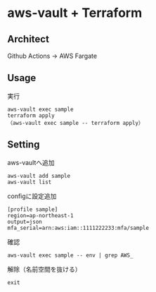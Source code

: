# aws-vault + Terraform

## Architect
Github Actions -> AWS Fargate

## Usage
実行
```
aws-vault exec sample
terraform apply
（aws-vault exec sample -- terraform apply）
```

## Setting
aws-vaultへ追加
```
aws-vault add sample
aws-vault list
```

configに設定追加
```
[profile sample]
region=ap-northeast-1
output=json
mfa_serial=arn:aws:iam::1111222233:mfa/sample
```

確認
```
aws-vault exec sample -- env | grep AWS_
```

解除（名前空間を抜ける）
```
exit
```